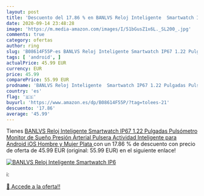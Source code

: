 ```yaml
---
layout: post
title: 'Descuento del 17.86 % en BANLVS Reloj Inteligente  Smartwatch IP6'
date: 2020-09-14 23:48:28
image: 'https://m.media-amazon.com/images/I/51bGusZ1x6L._SL200_.jpg'
comments: true
category: ofertas
author: ring
slug: 'B08614F55P-es BANLVS Reloj Inteligente Smartwatch IP67 1.22 Pulgadas...'
tags: [ 'android', ]
actualPrice: 45.99 EUR
currency: EUR
price: 45.99
comparePrice: 55.99 EUR
prodname: 'BANLVS Reloj Inteligente  Smartwatch IP67 1.22 Pulgadas Pulsómetro  Monitor de Sueño  Presión Arterial Pulsera Actividad Inteligente para Android iOS Hombre y Mujer  Plata '
country: 'es'
flag: '🇪🇸'
buyurl: 'https://www.amazon.es/dp/B08614F55P/?tag=tolees-21'
descuento: '17.86'
average: '45.99'
---
```


Tienes [BANLVS Reloj Inteligente  Smartwatch IP67 1.22 Pulgadas Pulsómetro  Monitor de Sueño  Presión Arterial Pulsera Actividad Inteligente para Android iOS Hombre y Mujer  Plata ](https://www.amazon.es/dp/B08614F55P/?tag=tolees-21) con un 17.86 % de descuento con precio de oferta de 45.99 EUR (original: 55.99 EUR) en el siguiente enlace!

[![BANLVS Reloj Inteligente  Smartwatch IP6](https://m.media-amazon.com/images/I/51bGusZ1x6L._SL200_.jpg)](https://www.amazon.es/dp/B08614F55P/?tag=tolees-21)

ℹ️:


[🛒 Accede a la oferta!!](https://www.amazon.es/dp/B08614F55P/?tag=tolees-21)
